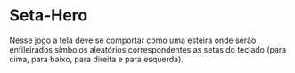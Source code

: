# Seta-Hero
Nesse jogo a tela deve se comportar como uma esteira onde serão enfileirados símbolos aleatórios correspondentes as setas do teclado (para cima, para baixo, para direita e para esquerda).
